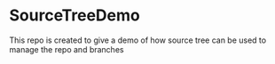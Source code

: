 # SourceTreeDemo
This repo is created to give a demo of how source tree can be used to manage the repo and branches
